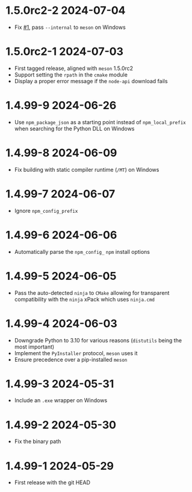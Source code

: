 # 1.5.0rc2-2 2024-07-04
  * Fix [#1](https://github.com/mmomtchev/meson-xpack/issues/1), pass `--internal` to `meson` on Windows

# 1.5.0rc2-1 2024-07-03
  * First tagged release, aligned with `meson` 1.5.0rc2
  * Support setting the `rpath` in the `cmake` module
  * Display a proper error message if the `node-api` download fails

# 1.4.99-9 2024-06-26
  * Use `npm_package_json` as a starting point instead of `npm_local_prefix` when searching for the Python DLL on Windows

# 1.4.99-8 2024-06-09
  * Fix building with static compiler runtime (`/MT`) on Windows

# 1.4.99-7 2024-06-07
  * Ignore `npm_config_prefix`

# 1.4.99-6 2024-06-06
  * Automatically parse the `npm_config_` `npm` install options

# 1.4.99-5 2024-06-05
  * Pass the auto-detected `ninja` to `CMake` allowing for transparent compatibility with the `ninja` xPack which uses `ninja.cmd`

# 1.4.99-4 2024-06-03
  * Downgrade Python to 3.10 for various reasons (`distutils` being the most important)
  * Implement the `PyInstaller` protocol, `meson` uses it
  * Ensure precedence over a pip-installed `meson`

# 1.4.99-3 2024-05-31
  * Include an `.exe` wrapper on Windows

# 1.4.99-2 2024-05-30
  * Fix the binary path

# 1.4.99-1 2024-05-29
  * First release with the git HEAD
